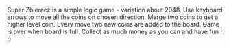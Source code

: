Super Zbieracz is a simple logic game - variation about 2048.
Use keyboard arrows to move all the coins on chosen direction.
Merge two coins to get a higher level coin.
Every move two new coins are added to the board.
Game is over when board is full.
Collect as much money as you can and have fun ! :)

